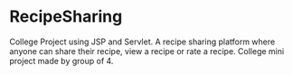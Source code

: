 # RecipeSharing
College Project using JSP and Servlet.
A recipe sharing platform where anyone can share their recipe, view a recipe or rate a recipe.
College mini project made by group of 4.
